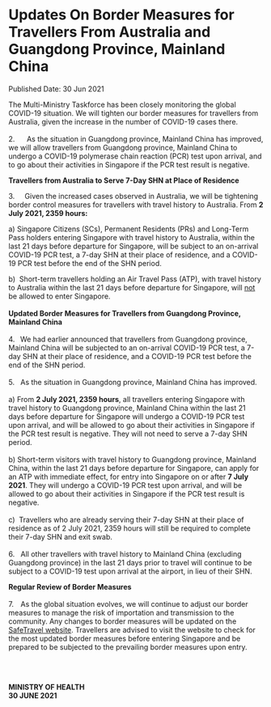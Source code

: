 <html>
    <meta http-equiv="Content-Type" content="text/html; charset=utf-8"/>
    <meta charset="utf-8"/>
    <title>Updates On Border Measures for Travellers From Australia and Guangdong Province, Mainland China</title>
    <body><h1>Updates On Border Measures for Travellers From Australia and Guangdong Province, Mainland China</h1>
    <p>Published Date: 30 Jun 2021</p> <p>The Multi-Ministry Taskforce has been closely monitoring the global COVID-19 situation. We will tighten our border measures for travellers from Australia, given the increase in the number of COVID-19 cases there. <br><br>2.&nbsp; &nbsp; &nbsp; As the situation in Guangdong province, Mainland China has improved, we will allow travellers from Guangdong province, Mainland China to undergo a COVID-19 polymerase chain reaction (PCR) test upon arrival, and to go about their activities in Singapore if the PCR test result is negative.</p><p><p><strong>Travellers from Australia to Serve 7-Day SHN at Place of Residence</strong></p><p>3.&nbsp; &nbsp; &nbsp;Given the increased cases observed in Australia, we will be tightening border control measures for travellers with travel history to Australia. From <strong>2 July 2021, 2359 hours:</strong></p></p><p><p>a) Singapore Citizens (SCs), Permanent Residents (PRs) and Long-Term Pass holders entering Singapore with travel history to Australia, within the last 21 days before departure for Singapore, will be subject to an on-arrival COVID-19 PCR test, a 7-day SHN at their place of residence, and a COVID-19 PCR test before the end of the SHN period.<br></p></p><p>b)&nbsp; Short-term travellers holding an Air Travel Pass (ATP), with travel history to Australia within the last 21 days before departure for Singapore, will <u>not</u> be allowed to enter Singapore.<br><br><strong>Updated Border Measures for Travellers from Guangdong Province, Mainland China<br><br></strong>4.&nbsp;<strong> &nbsp;</strong>We had earlier announced that travellers from Guangdong province, Mainland China will be subjected to an on-arrival COVID-19 PCR test, a 7-day SHN at their place of residence, and a COVID-19 PCR test before the end of the SHN period.<br><br>5.&nbsp; &nbsp;As the situation in Guangdong province, Mainland China has improved.<br><br>a) From&nbsp;<strong>2 July 2021, 2359 hours</strong>, all travellers entering Singapore with travel history to Guangdong province, Mainland China within the last 21 days before departure for Singapore will undergo a COVID-19 PCR test upon arrival, and will be allowed to go about their activities in Singapore if the PCR test result is negative. They will not need to serve a 7-day SHN period.<br><br>b)&nbsp;Short-term visitors with travel history to Guangdong province, Mainland China, within the last 21 days before departure for Singapore, can apply for an ATP with immediate effect, for entry into Singapore on or after&nbsp;<strong>7 July 2021</strong>. They will undergo a COVID-19 PCR test upon arrival, and will be allowed to go about their activities in Singapore if the PCR test result is negative.<br><br>c)&nbsp; Travellers who are already serving their 7-day SHN at their place of residence as of 2 July 2021, 2359 hours will still be required to complete their 7-day SHN and exit swab.<br><br>6.&nbsp; &nbsp;All other travellers with travel history to Mainland China (excluding Guangdong province) in the last 21 days prior to travel will continue to be subject to a COVID-19 test upon arrival at the airport, in lieu of their SHN.</p><p><strong>Regular Review of Border Measures<br><br></strong>7.&nbsp;<strong> &nbsp;&nbsp;</strong>As the global situation evolves, we will continue to adjust our border measures to manage the risk of importation and transmission to the community. Any changes to border measures will be updated on the <a href="https://safetravel.ica.gov.sg" title="" class="" target="">SafeTravel website</a>. Travellers are advised to visit the website to check for the most updated border measures before entering Singapore and be prepared to be subjected to the prevailing border measures upon entry.</p> <p><br> <br> </p> <div> <p><strong>MINISTRY OF HEALTH<br></strong><strong>30 JUNE 2021</strong></p> </div></body>
</html>